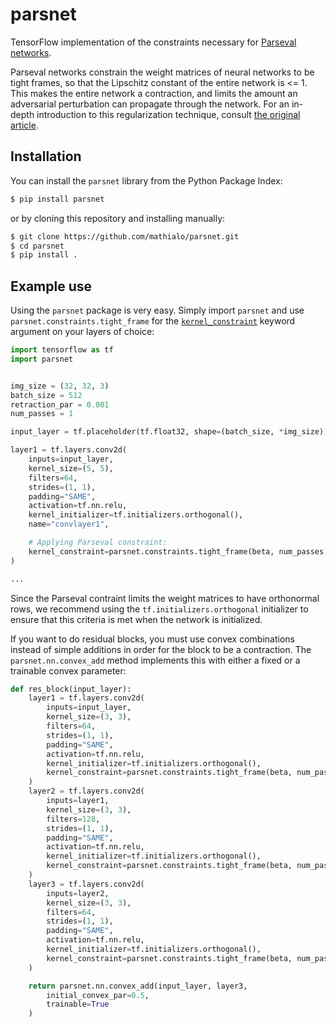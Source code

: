 # parsnet
TensorFlow implementation of the constraints necessary for [Parseval networks](https://arxiv.org/abs/1704.08847).

Parseval networks constrain the weight matrices of neural networks to be tight frames, so that the Lipschitz constant of the entire network is <= 1. This makes the entire network a contraction, and limits the amount an adversarial perturbation can propagate through the network. For an in-depth introduction to this regularization technique, consult [the original article](https://arxiv.org/pdf/1704.08847.pdf).


## Installation
You can install the `parsnet` library from the Python Package Index:
``` bash
$ pip install parsnet
```
or by cloning this repository and installing manually:
``` bash
$ git clone https://github.com/mathialo/parsnet.git
$ cd parsnet
$ pip install .
```


## Example use
Using the `parsnet` package is very easy. Simply import `parsnet` and use `parsnet.constraints.tight_frame` for the [`kernel_constraint`](https://www.tensorflow.org/api_docs/python/tf/layers/conv2d#arguments) keyword argument on your layers of choice:
``` python
import tensorflow as tf
import parsnet


img_size = (32, 32, 3)
batch_size = 512
retraction_par = 0.001
num_passes = 1

input_layer = tf.placeholder(tf.float32, shape=(batch_size, *img_size))

layer1 = tf.layers.conv2d(
    inputs=input_layer,
    kernel_size=(5, 5),
    filters=64,
    strides=(1, 1),
    padding="SAME",
    activation=tf.nn.relu,
    kernel_initializer=tf.initializers.orthogonal(),
    name="convlayer1",

    # Applying Parseval constraint:
    kernel_constraint=parsnet.constraints.tight_frame(beta, num_passes)
)

...

```

Since the Parseval contraint limits the weight matrices to have orthonormal rows, we recommend using the `tf.initializers.orthogonal` initializer to ensure that this criteria is met when the network is initialized. 

If you want to do residual blocks, you must use convex combinations instead of simple additions in order for the block to be a contraction. The `parsnet.nn.convex_add` method implements this with either a fixed or a trainable convex parameter:
``` python
def res_block(input_layer):
    layer1 = tf.layers.conv2d(
        inputs=input_layer,
        kernel_size=(3, 3),
        filters=64,
        strides=(1, 1),
        padding="SAME",
        activation=tf.nn.relu,
        kernel_initializer=tf.initializers.orthogonal(),
        kernel_constraint=parsnet.constraints.tight_frame(beta, num_passes)
    )
    layer2 = tf.layers.conv2d(
        inputs=layer1,
        kernel_size=(3, 3),
        filters=128,
        strides=(1, 1),
        padding="SAME",
        activation=tf.nn.relu,
        kernel_initializer=tf.initializers.orthogonal(),
        kernel_constraint=parsnet.constraints.tight_frame(beta, num_passes)
    )    
    layer3 = tf.layers.conv2d(
        inputs=layer2,
        kernel_size=(3, 3),
        filters=64,
        strides=(1, 1),
        padding="SAME",
        activation=tf.nn.relu,
        kernel_initializer=tf.initializers.orthogonal(),
        kernel_constraint=parsnet.constraints.tight_frame(beta, num_passes)
    )

    return parsnet.nn.convex_add(input_layer, layer3, 
        initial_convex_par=0.5,
        trainable=True
    )
```

